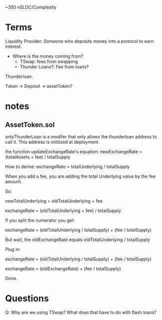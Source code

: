 ~350 nSLOC/Complexity

# Terms

Liquidity Provider: Someone who deposits money into a protocol to earn interest.

- Where is the money coming from?
  - TSwap: fees from swapping
  - Thunder Loans?: Fee from loans?

Thunderloan:

Token -> Deposit -> assetToken?

# notes

## AssetToken.sol

onlyThunderLoan is a modifer that only allows the thunderloan address to call it. This address is initilized at deployment.

the function updateExchangeRate's equation:
newExchangeRate = (totalAssets + fee) / totalSupply

How to derive:
exchangeRate = totalUnderlying / totalSupply

When you add a fee, you are adding the total Underlying value by the fee amount.

So:

newTotalUnderlying = oldTotalUnderlying + fee

exchangeRate = (oldTotalUnderlying + fee) / totalSupply

If you split the numerator you get:

exchangeRate = (oldTotalUnderlying / totalSupply) + (fee / totalSupply)

But wait, the oldExchangeRate equals oldTotalUnderlying / totalSupply

Plug in:

exchangeRate = (oldTotalUnderlying / totalSupply) + (fee / totalSupply)

exchangeRate = (oldExchangeRate) + (fee / totalSupply)

Done.

# Questions

Q: Why are we using TSwap? What does that have to do with flash loans?
